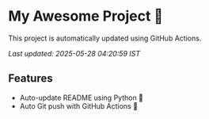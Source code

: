 # My Awesome Project 🚀

This project is automatically updated using GitHub Actions.

_Last updated: 2025-05-28 04:20:59 IST_

## Features
- Auto-update README using Python 🐍
- Auto Git push with GitHub Actions 🤖
